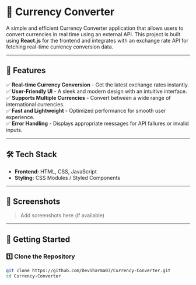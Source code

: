 # 💱 Currency Converter

A simple and efficient Currency Converter application that allows users to convert currencies in real time using an external API. This project is built using **React.js** for the frontend and integrates with an exchange rate API for fetching real-time currency conversion data.

---

## 🚀 Features

✅ **Real-time Currency Conversion** - Get the latest exchange rates instantly.  
✅ **User-Friendly UI** - A sleek and modern design with an intuitive interface.  
✅ **Supports Multiple Currencies** - Convert between a wide range of international currencies.  
✅ **Fast and Lightweight** - Optimized performance for smooth user experience.  
✅ **Error Handling** - Displays appropriate messages for API failures or invalid inputs.  

---

## 🛠️ Tech Stack

- **Frontend:** HTML, CSS, JavaScript  
- **Styling:** CSS Modules / Styled Components

---

## 📸 Screenshots

> Add screenshots here (if available)

---

## 🎯 Getting Started

### 1️⃣ Clone the Repository  
```sh
git clone https://github.com/DevSharma03/Currency-Converter.git
cd Currency-Converter

